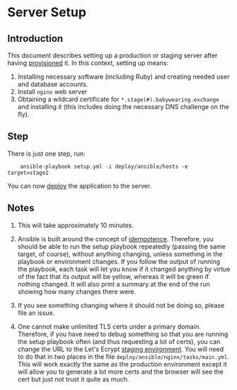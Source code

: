 # Server Setup

## Introduction

This document describes setting up a production or staging server after having [provisioned](provisioning.md) it. In
this context, setting up means:
 
1. Installing necessary software (including Ruby) and creating needed user and database accounts.
2. Install `nginx` web server
3. Obtaining a wildcard certificate for `*.stage(#).babywearing.exchange` and installing it (this includes doing
the necessary DNS challenge on the fly).

## Step

There is just one step, run:

```
    ansible-playbook setup.yml -i deploy/ansible/hosts -e target=stage2
```

You can now [deploy](deploy.md) the application to the server.

## Notes

1. This will take approximately 10 minutes.

2. Ansible is built around the concept of [idempotence](https://en.wikipedia.org/wiki/Idempotence). Therefore, you should
be able to run the setup playbook repeatedly (passing the same target, of course), without anything changing,
unless something in the playbook or environment changes. If you follow the output of running the playbook, each task
will let you know if it changed anything by virtue of the fact that its output will be yellow, whereas it will be green
if nothing changed. It will also print a summary at the end of the run showing how many changes there were.

3. If you see something changing where it should not be doing so, please file an issue.
    
4. One cannot make unlimited TLS certs under a primary domain. Therefore, if you have need to debug something so that
you are running the setup playbook often (and thus requesting a lot of certs), you can change the URL to the
Let's Ecrypt [staging environment](https://letsencrypt.org/docs/staging-environment/). You will need to do that
in two places in the file `deploy/ansible/nginx/tasks/main.yml`. This will work exactly the
same as the production environment except it will allow you to generate a lot more certs and the browser will see 
the cert but just not trust it quite as much.    
